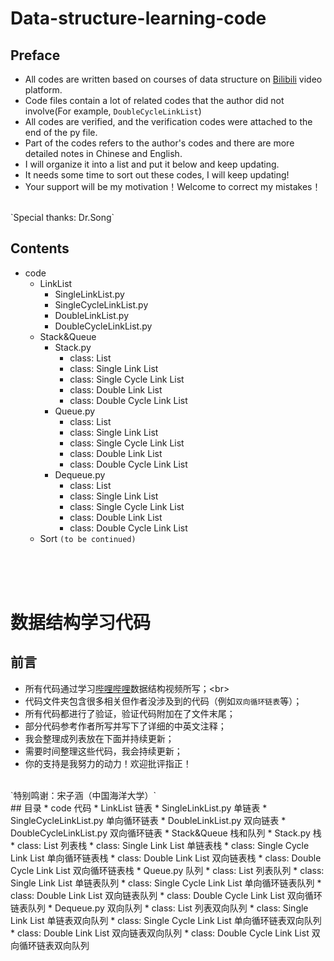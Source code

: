# Data-structure-learning-code


## Preface
* All codes are written based on courses of data structure on [Bilibili](https://www.bilibili.com/video/av21540971? "https://www.bilibili.com/video/av21540971?") video platform. <br>
* Code files contain a lot of related codes that the author did not involve(For example, `DoubleCycleLinkList`) <br>
* All codes are verified, and the verification codes were attached to the end of the py file. <br>
* Part of the codes refers to the author's codes and there are more detailed notes in Chinese and English. <br>
* I will organize it into a list and put it below and keep updating. <br>
* It needs some time to sort out these codes, I will keep updating! <br>
* Your support will be my motivation！Welcome to correct my mistakes！<br>
<br>
`Special thanks: Dr.Song` <br>

## Contents
* code
  * LinkList
    * SingleLinkList.py
    * SingleCycleLinkList.py
    * DoubleLinkList.py
    * DoubleCycleLinkList.py
  * Stack&Queue
    * Stack.py
      * class: List
      * class: Single Link List
      * class: Single Cycle Link List
      * class: Double Link List
      * class: Double Cycle Link List
    * Queue.py
      * class: List
      * class: Single Link List
      * class: Single Cycle Link List
      * class: Double Link List
      * class: Double Cycle Link List
    * Dequeue.py
      * class: List
      * class: Single Link List
      * class: Single Cycle Link List
      * class: Double Link List
      * class: Double Cycle Link List
  * Sort `(to be continued)`

  





<br> <br> <br>
# 数据结构学习代码


## 前言
* 所有代码通过学习[哔哩哔哩](https://www.bilibili.com/video/av21540971? "https://www.bilibili.com/video/av21540971?")数据结构视频所写；<br>
* 代码文件夹包含很多相关但作者没涉及到的代码（例如`双向循环链表`等）；<br>
* 所有代码都进行了验证，验证代码附加在了文件末尾；<br>
* 部分代码参考作者所写并写下了详细的中英文注释；<br>
* 我会整理成列表放在下面并持续更新；<br>
* 需要时间整理这些代码，我会持续更新；<br>
* 你的支持是我努力的动力！欢迎批评指正！<br>
<br>
`特别鸣谢：宋子涵（中国海洋大学）`
<br>
## 目录
* code 代码
  * LinkList 链表
    * SingleLinkList.py 单链表
    * SingleCycleLinkList.py 单向循环链表
    * DoubleLinkList.py 双向链表
    * DoubleCycleLinkList.py 双向循环链表
  * Stack&Queue 栈和队列
    * Stack.py 栈
      * class: List 列表栈
      * class: Single Link List 单链表栈
      * class: Single Cycle Link List 单向循环链表栈
      * class: Double Link List 双向链表栈
      * class: Double Cycle Link List 双向循环链表栈
    * Queue.py 队列
      * class: List 列表队列
      * class: Single Link List 单链表队列
      * class: Single Cycle Link List 单向循环链表队列
      * class: Double Link List 双向链表队列
      * class: Double Cycle Link List 双向循环链表队列
    * Dequeue.py 双向队列
      * class: List 列表双向队列
      * class: Single Link List 单链表双向队列
      * class: Single Cycle Link List 单向循环链表双向队列
      * class: Double Link List 双向链表双向队列
      * class: Double Cycle Link List 双向循环链表双向队列
